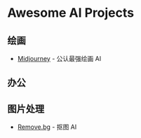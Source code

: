 # Awesome AI Projects

## 绘画

- [Midjourney](https://www.midjourney.com/home/) - 公认最强绘画 AI

## 办公

## 图片处理

- [Remove.bg](https://www.remove.bg/) - 抠图 AI

